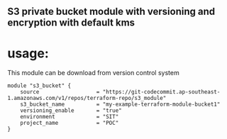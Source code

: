 ## S3 private bucket module with versioning and encryption with default kms

# usage: 

This module can be download from version control system

```
module "s3_bucket" {
    source                  = "https://git-codecommit.ap-southeast-1.amazonaws.com/v1/repos/terraform-repo/s3_module"
    s3_bucket_name          = "my-example-terraform-module-bucket1"
    versioning_enable       = "true"
    environment             = "SIT"
    project_name            = "POC"
}

```

